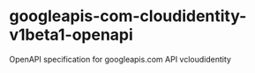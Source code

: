 # googleapis-com-cloudidentity-v1beta1-openapi
OpenAPI specification for googleapis.com API vcloudidentity
